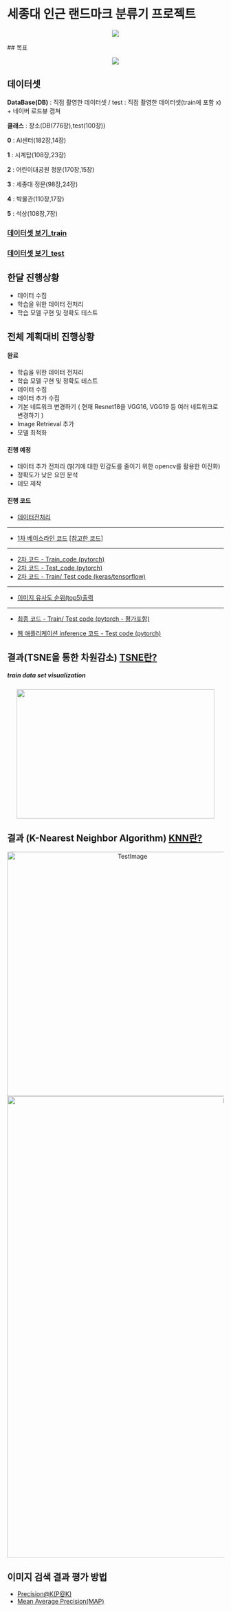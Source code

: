 #  세종대 인근 랜드마크 분류기 프로젝트
<p align="center">
<img src="https://user-images.githubusercontent.com/44772344/59923142-a3163b00-946d-11e9-8881-2a0250b3eb31.PNG">
</p>
## 목표

<p align="center">
<img src="https://user-images.githubusercontent.com/44772344/58701146-24cdf800-83dd-11e9-924d-4e5e247bfec3.png">
</p>

## 데이터셋 
**DataBase(DB)** : 직접 촬영한 데이터셋 / test : 직접 촬영한 데이터셋(train에 포함 x) + 네이버 로드뷰 캡쳐 

**클래스** : 장소(DB(776장),test(100장))

**0** : AI센터(182장,14장) 

**1** : 시계탑(108장,23장)

**2** : 어린이대공원 정문(170장,15장) 

**3** : 세종대 정문(98장,24장) 

**4** : 박물관(110장,17장) 

**5** :  석상(108장,7장) 

### [데이터셋 보기_train](https://drive.google.com/drive/folders/1bnuESMz_cti7Q3OIX_D9_qN-MgBlJznl?usp=sharing)
### [데이터셋 보기_test](https://drive.google.com/drive/folders/1ViFzzgWUzb2s2RVXTl49Ewpl-iFSRKuL?usp=sharing)

## 한달 진행상황
- 데이터 수집
- 학습을 위한 데이터 전처리
- 학습 모델 구현 및 정확도 테스트

## 전체 계획대비 진행상황
#### 완료
- 학습을 위한 데이터 전처리
- 학습 모델 구현 및 정확도 테스트
- 데이터 수집
- 데이터 추가 수집
- 기본 네트워크 변경하기 ( 현재 Resnet18을 VGG16, VGG19 등 여러 네트워크로 변경하기 )
- Image Retrieval 추가
- 모델 최적화


#### 진행 예정
- 데이터 추가 전처리 (밝기에 대한 민감도를 줄이기 위한 opencv를 활용한 이진화)
- 정확도가 낮은 요인 분석
- 데모 제작

#### 진행 코드
- [데이터전처리](https://github.com/socome/2019.Spring.AI_Leader/blob/master/%EB%8D%B0%EC%9D%B4%ED%84%B0_%EC%A0%84%EC%B2%98%EB%A6%AC_ipynb%EC%9D%98_%EC%82%AC%EB%B3%B8.ipynb)
---------------------------------------------------------------------------------------------------
- [1차 베이스라인 코드](https://github.com/suimn416/2019.Spring.AI_Leader/blob/master/VLADNet_jwkim.ipynb) 
  [[참고한 코드](https://github.com/lyakaap/NetVLAD-pytorch)]
---------------------------------------------------------------------------------------------------
- [2차 코드 - Train_code (pytorch)](https://github.com/socome/2019.Spring.AI_Leader/blob/master/VLADNet_jwkim_train.ipynb)
- [2차 코드 - Test_code (pytorch)](https://github.com/socome/2019.Spring.AI_Leader/blob/master/VLADNet_jwkim_test.ipynb) 
- [2차 코드 - Train/ Test code (keras/tensorflow)](https://github.com/glee1228/2019.Spring.AI_Leader/blob/master/netVLAD_triplet_keras.ipynb)
---------------------------------------------------------------------------------------------------
- [이미지 유사도 순위(top5)출력](https://github.com/socome/2019.Spring.AI_Leader/blob/master/VLADNet_jwkim_test_retrieval.ipynb)

---------------------------------------------------------------------------------------------------
- [최종 코드 - Train/ Test code (pytorch - 평가포함)](https://github.com/suimn416/2019.Spring.AI_Leader/blob/master/train.ipynb)

- [웹 애플리케이션 inference 코드 - Test code (pytorch)](https://github.com/suimn416/2019.Spring.AI_Leader/blob/master/infer.ipynb)



## 결과(TSNE을 통한 차원감소) [TSNE란?](https://bcho.tistory.com/1210)

##### train data set visualization
<p align="center">
<img width="460" height="300" src="https://user-images.githubusercontent.com/44772344/58684401-24b90280-83b3-11e9-9bbe-921b259c093b.png">
</p>

## 결과 (K-Nearest Neighbor Algorithm) [KNN란?](https://ko.wikipedia.org/wiki/K-%EC%B5%9C%EA%B7%BC%EC%A0%91_%EC%9D%B4%EC%9B%83_%EC%95%8C%EA%B3%A0%EB%A6%AC%EC%A6%98)
<p align="center">
<img width="567" alt="TestImage" src="https://user-images.githubusercontent.com/26589942/59279004-1ebdfe00-8c9e-11e9-84fe-07910c06f499.png">
<img width="1070" alt="ResultImage" src="https://user-images.githubusercontent.com/26589942/59279009-2087c180-8c9e-11e9-9636-0964765bc13c.png">
</p>



## 이미지 검색 결과 평가 방법

- [Precision@K(P@K)](https://github.com/suimn416/2019.Spring.AI_Leader/issues/43)
- [Mean Average Precision(MAP)](https://github.com/suimn416/2019.Spring.AI_Leader/issues/43)


